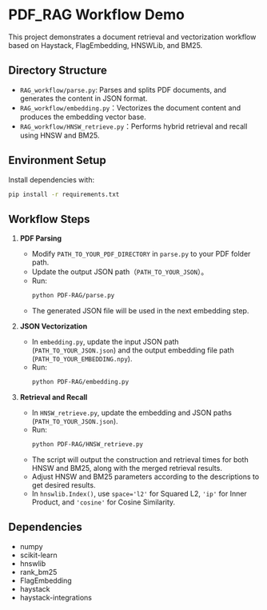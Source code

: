 # PDF_RAG Workflow Demo

This project demonstrates a document retrieval and vectorization workflow based on Haystack, FlagEmbedding, HNSWLib, and BM25.

## Directory Structure

- `RAG_workflow/parse.py`: Parses and splits PDF documents, and generates the content in JSON format.
- `RAG_workflow/embedding.py`：Vectorizes the document content and produces the embedding vector base.
- `RAG_workflow/HNSW_retrieve.py`：Performs hybrid retrieval and recall using HNSW and BM25.

## Environment Setup

Install dependencies with:

```bash
pip install -r requirements.txt
```

## Workflow Steps

1. **PDF Parsing**
   - Modify `PATH_TO_YOUR_PDF_DIRECTORY` in `parse.py` to your PDF folder path.
   - Update the output JSON path（`PATH_TO_YOUR_JSON`）。
   - Run:
     ```bash
     python PDF-RAG/parse.py
     ```
   - The generated JSON file will be used in the next embedding step.

2. **JSON Vectorization**
   - In `embedding.py`, update the input JSON path (`PATH_TO_YOUR_JSON.json`) and the output embedding file path (`PATH_TO_YOUR_EMBEDDING.npy`).
   - Run:
     ```bash
     python PDF-RAG/embedding.py
     ```

3. **Retrieval and Recall**
   - In `HNSW_retrieve.py`, update the embedding and JSON paths (`PATH_TO_YOUR_JSON.json`).
   - Run:
     ```bash
     python PDF-RAG/HNSW_retrieve.py
     ```
   - The script will output the construction and retrieval times for both HNSW and BM25, along with the merged retrieval results.
   - Adjust HNSW and BM25 parameters according to the descriptions to get desired results.
   - In `hnswlib.Index()`, use `space='l2'` for Squared L2, `'ip'` for Inner Product, and `'cosine'` for Cosine Similarity.

## Dependencies

- numpy
- scikit-learn
- hnswlib
- rank_bm25
- FlagEmbedding
- haystack
- haystack-integrations
